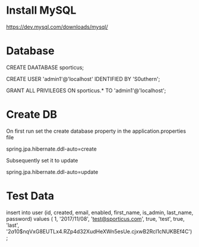 # Install MySQL

https://dev.mysql.com/downloads/mysql/

# Database

CREATE DAATABASE sporticus;

CREATE USER 'admin1'@'localhost' IDENTIFIED BY 'S0uthern';

GRANT ALL PRIVILEGES ON sporticus.* TO 'admin1'@'localhost';

# Create DB

On first run set the create database property in the application.properties file

spring.jpa.hibernate.ddl-auto=create

Subsequently set it to update

spring.jpa.hibernate.ddl-auto=update


# Test Data

insert into user (id, created, email, enabled, first_name, is_admin, last_name, password) 
values ( 1, '2017/11/08', 'test@sporticus.com', true, 'test', true, 'last', '$2a$10$nqVxG8EUTLx4.RZp4d32XudHeXWn5esUe.cjxwB2Rcl1cNUKBEf4C');
